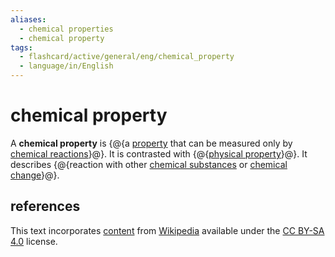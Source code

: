 ```yaml
---
aliases:
  - chemical properties
  - chemical property
tags:
  - flashcard/active/general/eng/chemical_property
  - language/in/English
---
```


# chemical property

A __chemical property__ is {@{a [property](property.md) that can be measured only by [chemical reactions](chemical%20reaction.md)}@}. It is contrasted with {@{[physical property](physical%20property.md)}@}. It describes {@{reaction with other [chemical substances](chemical%20substance.md) or [chemical change](chemical%20change.md)}@}. <!--SR:!2026-03-21,712,270!2028-01-25,1373,350!2026-02-25,754,292-->

## references

This text incorporates [content](https://en.wikipedia.org/wiki/chemical_property) from [Wikipedia](Wikipedia.md) available under the [CC BY-SA 4.0](https://creativecommons.org/licenses/by-sa/4.0/) license.
